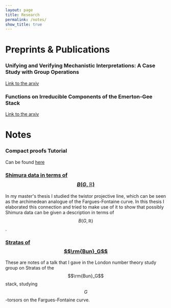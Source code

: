 ```yaml
---
layout: page
title: Research
permalink: /notes/
show_title: true
---
```


# Preprints & Publications

### Unifying and Verifying Mechanistic Interpretations: A Case Study with Group Operations
<a href="https://arxiv.org/abs/2410.07476">Link to the arxiv</a>

### Functions on Irreducible Components of the Emerton-Gee Stack

<a href="https://arxiv.org/abs/2306.00141">Link to the arxiv</a>

# Notes

### Compact proofs Tutorial

Can be found <a href="https://colab.research.google.com/github/LouisYRYJ/Proof_based_approach_tutorial/blob/master/proof_public.ipynb"> here</a> 

### [Shimura data in terms of $$B(G,\mathbb{R})$$](/assets/ShimuraData.pdf)

In my master's thesis I studied the twistor projective line, which can be seen as the archimedean analogue of the Fargues-Fontaine curve. In this thesis I elaborated this connection and tried to make use of it to show that possibly Shimura data can be given a description in terms of $$B(G,\mathbb{R})$$. 


### [Stratas of $$\rm{Bun}_G$$](/assets/Stratas_of_BunG.pdf)

These are notes of a talk that I gave in the London number theory study group on Stratas of the $$\rm{Bun}_G$$ stack, studying $$G$$-torsors on the Fargues-Fontaine curve.






